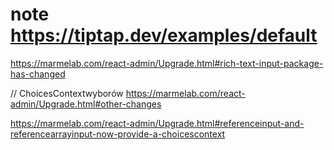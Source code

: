 

# note https://tiptap.dev/examples/default
https://marmelab.com/react-admin/Upgrade.html#rich-text-input-package-has-changed


// ChoicesContextwyborów 
https://marmelab.com/react-admin/Upgrade.html#other-changes


https://marmelab.com/react-admin/Upgrade.html#referenceinput-and-referencearrayinput-now-provide-a-choicescontext
